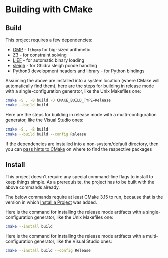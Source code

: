 # Building with CMake

## Build

This project requires a few dependencies:

* [GMP](https://gmplib.org/) - `libgmp` for big-sized arithmetic
* [Z3](https://github.com/Z3Prover/z3) - for constraint solving
* [LIEF](https://github.com/lief-project/LIEF) - for automatic binary loading
* [sleigh](https://github.com/lifting-bits/sleigh) - for Ghidra sleigh pcode handling
* Python3 development headers and library - for Python bindings

Assuming the above are installed into a system location (where CMake will automatically find them), here are the steps for building in release mode with a single-configuration generator, like the Unix Makefiles one:

```sh
cmake -S . -B build -D CMAKE_BUILD_TYPE=Release
cmake --build build
```

Here are the steps for building in release mode with a multi-configuration
generator, like the Visual Studio ones:

```sh
cmake -S . -B build
cmake --build build --config Release
```

If the dependencies are installed into a non-system/default directory, then you can [pass hints to CMake][1] on where to find the respective packages

## Install

This project doesn't require any special command-line flags to install to keep
things simple. As a prerequisite, the project has to be built with the above
commands already.

The below commands require at least CMake 3.15 to run, because that is the
version in which [Install a Project][2] was added.

Here is the command for installing the release mode artifacts with a
single-configuration generator, like the Unix Makefiles one:

```sh
cmake --install build
```

Here is the command for installing the release mode artifacts with a
multi-configuration generator, like the Visual Studio ones:

```sh
cmake --install build --config Release
```

[1]: https://cmake.org/cmake/help/latest/command/find_package.html#config-mode-search-procedure
[2]: https://cmake.org/cmake/help/latest/manual/cmake.1.html#install-a-project
